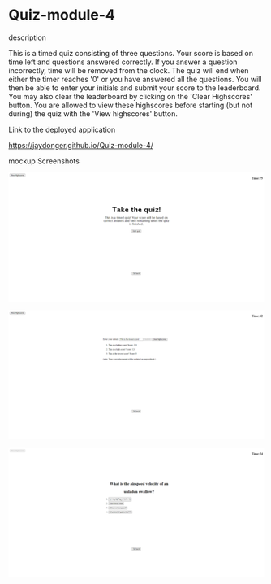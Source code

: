 # Quiz-module-4
description

This is a timed quiz consisting of three questions. Your score is based on time left and questions answered correctly. If you answer a question incorrectly, time will be removed from the clock. The quiz will end when either the timer reaches '0' or you have answered all the questions. You will then be able to enter your initials and submit your score to the leaderboard. You may also clear the leaderboard by clicking on the 'Clear Highscores' button. You are allowed to view these highscores before starting (but not during) the quiz with the 'View highscores' button.

Link to the deployed application

https://jaydonger.github.io/Quiz-module-4/

mockup Screenshots

![Alt text](/assets/Images/Homepage.png?raw=true "Quiz homepage")

![Alt text](/assets/Images/Highscores.png?raw=true "Quiz highscores")

![Alt text](/assets/Images/Question.png?raw=true "Quiz Question")